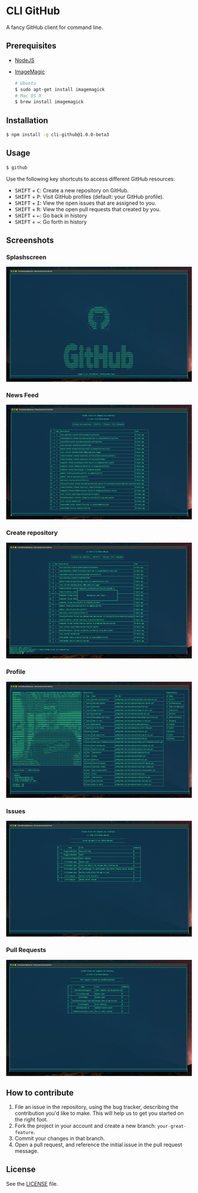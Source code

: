 # CLI GitHub
A fancy GitHub client for command line.

## Prerequisites

 - [NodeJS](http://nodejs.org/)
 - [ImageMagic](http://www.imagemagick.org/)

   ```sh
   # Ubuntu
   $ sudo apt-get install imagemagick
   # Mac OS X
   $ brew install imagemagick
   ```

## Installation

```sh
$ npm install -g cli-github@1.0.0-beta3
```

## Usage

```sh
$ github
```

Use the following key shortcuts to access different GitHub resources:

 - <kbd>SHIFT</kbd> + <kbd>C</kbd>: Create a new repository on GitHub.
 - <kbd>SHIFT</kbd> + <kbd>P</kbd>: Visit GitHub profiles (default: your GitHub profile).
 - <kbd>SHIFT</kbd> + <kbd>I</kbd>: View the open issues that are assigned to you.
 - <kbd>SHIFT</kbd> + <kbd>R</kbd>: View the open pull requests that created by you.
 - <kbd>SHIFT</kbd> + <kbd>←</kbd>: Go back in history
 - <kbd>SHIFT</kbd> + <kbd>→</kbd>: Go forth in history

## Screenshots

### Splashscreen

![](/screenshots/splashscreen.png)

### News Feed

![](/screenshots/news-feed.png)

### Create repository
![](/screenshots/create-repo.png)

### Profile
![](/screenshots/profile.png)

### Issues
![](/screenshots/issues.png)

### Pull Requests
![](/screenshots/pull-requests.png)

## How to contribute

1. File an issue in the repository, using the bug tracker, describing the
   contribution you'd like to make. This will help us to get you started on the
   right foot.
2. Fork the project in your account and create a new branch:
   `your-great-feature`.
3. Commit your changes in that branch.
4. Open a pull request, and reference the initial issue in the pull request
   message.

## License
See the [LICENSE](./LICENSE) file.
